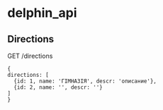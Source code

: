 # delphin_api


## Directions
GET /directions   
```
{
directions: [
  {id: 1, name: 'ГІМНАЗІЯ', descr: 'описание'},
  {id: 2, name: '', descr: ''}
]
}
```

